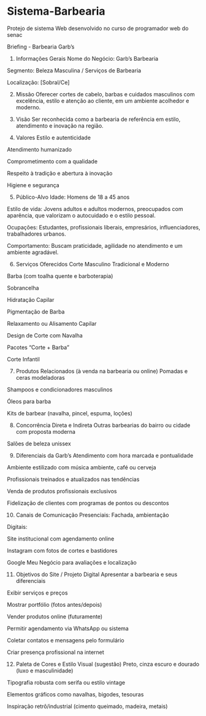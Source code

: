 # Sistema-Barbearia
Protejo de sistema Web desenvolvido no curso de programador web do senac

 Briefing - Barbearia Garb’s
1. Informações Gerais
Nome do Negócio: Garb’s Barbearia

Segmento: Beleza Masculina / Serviços de Barbearia

Localização: [Sobral/Ce]

2. Missão
Oferecer cortes de cabelo, barbas e cuidados masculinos com excelência, estilo e atenção ao cliente, em um ambiente acolhedor e moderno.

3. Visão
Ser reconhecida como a barbearia de referência em estilo, atendimento e inovação na região.

4. Valores
Estilo e autenticidade

Atendimento humanizado

Comprometimento com a qualidade

Respeito à tradição e abertura à inovação

Higiene e segurança

5. Público-Alvo
Idade: Homens de 18 a 45 anos

Estilo de vida: Jovens adultos e adultos modernos, preocupados com aparência, que valorizam o autocuidado e o estilo pessoal.

Ocupações: Estudantes, profissionais liberais, empresários, influenciadores, trabalhadores urbanos.

Comportamento: Buscam praticidade, agilidade no atendimento e um ambiente agradável.

6. Serviços Oferecidos
Corte Masculino Tradicional e Moderno

Barba (com toalha quente e barboterapia)

Sobrancelha

Hidratação Capilar

Pigmentação de Barba

Relaxamento ou Alisamento Capilar

Design de Corte com Navalha

Pacotes “Corte + Barba”

Corte Infantil

7. Produtos Relacionados (à venda na barbearia ou online)
Pomadas e ceras modeladoras

Shampoos e condicionadores masculinos

Óleos para barba

Kits de barbear (navalha, pincel, espuma, loções)

8. Concorrência Direta e Indireta
Outras barbearias do bairro ou cidade com proposta moderna

Salões de beleza unissex


9. Diferenciais da Garb’s
Atendimento com hora marcada e pontualidade

Ambiente estilizado com música ambiente, café ou cerveja 

Profissionais treinados e atualizados nas tendências

Venda de produtos profissionais exclusivos

Fidelização de clientes com programas de pontos ou descontos

10. Canais de Comunicação
Presenciais: Fachada, ambientação

Digitais:

Site institucional com agendamento online

Instagram com fotos de cortes e bastidores


Google Meu Negócio para avaliações e localização

11. Objetivos do Site / Projeto Digital
Apresentar a barbearia e seus diferenciais

Exibir serviços e preços

Mostrar portfólio (fotos antes/depois)

Vender produtos online (futuramente)

Permitir agendamento via WhatsApp ou sistema

Coletar contatos e mensagens pelo formulário

Criar presença profissional na internet

12. Paleta de Cores e Estilo Visual (sugestão)
Preto, cinza escuro e dourado (luxo e masculinidade)

Tipografia robusta com serifa ou estilo vintage

Elementos gráficos como navalhas, bigodes, tesouras

Inspiração retrô/industrial (cimento queimado, madeira, metais)
